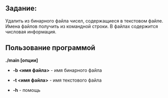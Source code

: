 ## Задание:

Удалить из бинарного файла чисел, содержащиеся в текстовом файле. Имена файлов получить из командной строки. В файлах содержится числовая информация.

## Пользование программой

__./main [опции]__

* __-b <имя файла>__ - имя бинарного файла

* __-t <имя файла>__ - имя текстового файла

* __-h__ - помощь